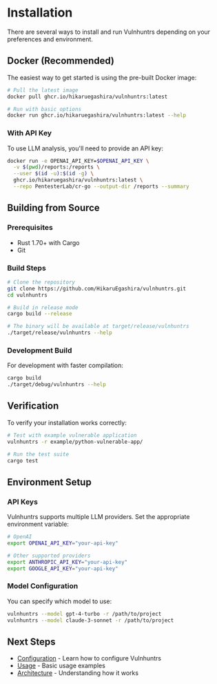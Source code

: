 # Installation

There are several ways to install and run Vulnhuntrs depending on your preferences and environment.

## Docker (Recommended)

The easiest way to get started is using the pre-built Docker image:

```bash
# Pull the latest image
docker pull ghcr.io/hikaruegashira/vulnhuntrs:latest

# Run with basic options
docker run ghcr.io/hikaruegashira/vulnhuntrs:latest --help
```

### With API Key

To use LLM analysis, you'll need to provide an API key:

```bash
docker run -e OPENAI_API_KEY=$OPENAI_API_KEY \
  -v $(pwd)/reports:/reports \
  --user $(id -u):$(id -g) \
  ghcr.io/hikaruegashira/vulnhuntrs:latest \
  --repo PentesterLab/cr-go --output-dir /reports --summary
```

## Building from Source

### Prerequisites

- Rust 1.70+ with Cargo
- Git

### Build Steps

```bash
# Clone the repository
git clone https://github.com/HikaruEgashira/vulnhuntrs.git
cd vulnhuntrs

# Build in release mode
cargo build --release

# The binary will be available at target/release/vulnhuntrs
./target/release/vulnhuntrs --help
```

### Development Build

For development with faster compilation:

```bash
cargo build
./target/debug/vulnhuntrs --help
```

## Verification

To verify your installation works correctly:

```bash
# Test with example vulnerable application
vulnhuntrs -r example/python-vulnerable-app/

# Run the test suite
cargo test
```

## Environment Setup

### API Keys

Vulnhuntrs supports multiple LLM providers. Set the appropriate environment variable:

```bash
# OpenAI
export OPENAI_API_KEY="your-api-key"

# Other supported providers
export ANTHROPIC_API_KEY="your-api-key"
export GOOGLE_API_KEY="your-api-key"
```

### Model Configuration

You can specify which model to use:

```bash
vulnhuntrs --model gpt-4-turbo -r /path/to/project
vulnhuntrs --model claude-3-sonnet -r /path/to/project
```

## Next Steps

- [Configuration](/docs/configuration) - Learn how to configure Vulnhuntrs
- [Usage](/docs/usage) - Basic usage examples
- [Architecture](/docs/architecture) - Understanding how it works